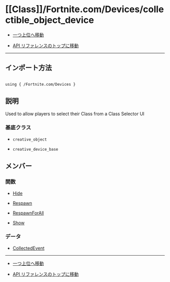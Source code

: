 # [[Class]]/Fortnite.com/Devices/collectible_object_device

- [一つ上位へ移動](../main.md)

- [API リファレンスのトップに移動](/main.md)

---

## インポート方法

```verse

using { /Fortnite.com/Devices }

```

## 説明

 Used to allow players to select their Class from a Class Selector UI

### 基底クラス

- `creative_object`

- `creative_device_base`

## メンバー

### 関数

- [Hide](./F_Hide/main.md)

- [Respawn](./F_Respawn/main.md)

- [RespawnForAll](./F_RespawnForAll/main.md)

- [Show](./F_Show/main.md)

### データ

- [CollectedEvent](./D_CollectedEvent/main.md)

---

- [一つ上位へ移動](../main.md)

- [API リファレンスのトップに移動](/main.md)
